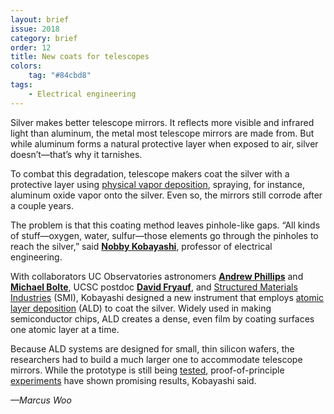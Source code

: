 ```yaml
---
layout: brief
issue: 2018
category: brief
order: 12
title: New coats for telescopes
colors:
    tag: "#84cbd8"
tags:
    - Electrical engineering
---
```

Silver makes better telescope mirrors. It reflects more visible and infrared light than aluminum, the metal most telescope mirrors are made from. But while aluminum forms a natural protective layer when exposed to air, silver doesn’t—that’s why it tarnishes.

To combat this degradation, telescope makers coat the silver with a protective layer using [physical vapor deposition](https://en.wikipedia.org/wiki/Physical_vapor_deposition), spraying, for instance, aluminum oxide vapor onto the silver. Even so, the mirrors still corrode after a couple years.

The problem is that this coating method leaves pinhole-like gaps. “All kinds of stuff—oxygen, water, sulfur—those elements go through the pinholes to reach the silver,” said [**Nobby Kobayashi**](https://www.soe.ucsc.edu/people/nobby), professor of electrical engineering.

With collaborators UC Observatories astronomers [**Andrew Phillips**](http://www.ucolick.org/~phillips/) and [**Michael Bolte**](http://www.ucolick.org/~bolte/home.html), UCSC postdoc [**David Fryauf**](https://www.soe.ucsc.edu/people/dfryauf), and [Structured Materials Industries](https://www.smicvd.com/) (SMI), Kobayashi designed a new instrument that employs [atomic layer deposition](https://en.wikipedia.org/wiki/Atomic_layer_deposition) (ALD) to coat the silver. Widely used in making semiconductor chips, ALD creates a dense, even film by coating surfaces one atomic layer at a time.

Because ALD systems are designed for small, thin silicon wafers, the researchers had to build a much larger one to accommodate telescope mirrors. While the prototype is still being [tested](https://www.spiedigitallibrary.org/journals/Journal-of-Astronomical-Telescopes-Instruments-and-Systems/volume-3/issue-3/034001/Effect-of-intermediate-layers-on-atomic-layer-deposition-aluminum-oxide/10.1117/1.JATIS.3.3.034001.short), proof-of-principle [experiments](https://www.spiedigitallibrary.org/conference-proceedings-of-spie/9924/99240S/Corrosion-protection-of-silver-based-telescope-mirrors-using-evaporated-anti/10.1117/12.2238749.short) have shown promising results, Kobayashi said.

*—Marcus Woo*
